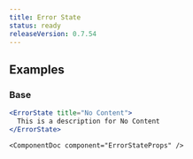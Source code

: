 ```yaml
---
title: Error State
status: ready
releaseVersion: 0.7.54
---
```


## Examples

### Base
```.jsx
<ErrorState title="No Content">
  This is a description for No Content
</ErrorState>
```


```!jsx
<ComponentDoc component="ErrorStateProps" />
```
